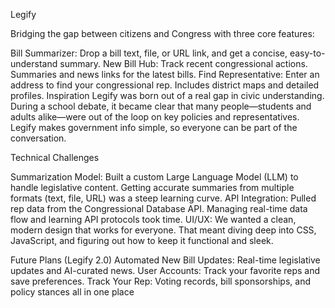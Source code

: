 Legify

Bridging the gap between citizens and Congress with three core features:

Bill Summarizer: Drop a bill text, file, or URL link, and get a concise, easy-to-understand summary.
New Bill Hub: Track recent congressional actions. Summaries and news links for the latest bills.
Find Representative: Enter an address to find your congressional rep. Includes district maps and detailed profiles.
Inspiration
Legify was born out of a real gap in civic understanding. During a school debate, it became clear that many people—students and adults alike—were out of the loop on key policies and representatives. Legify makes government info simple, so everyone can be part of the conversation.

Technical Challenges

Summarization Model: Built a custom Large Language Model (LLM) to handle legislative content. Getting accurate summaries from multiple formats (text, file, URL) was a steep learning curve.
API Integration: Pulled rep data from the Congressional Database API. Managing real-time data flow and learning API protocols took time.
UI/UX: We wanted a clean, modern design that works for everyone. That meant diving deep into CSS, JavaScript, and figuring out how to keep it functional and sleek.

Future Plans (Legify 2.0)
Automated New Bill Updates: Real-time legislative updates and AI-curated news.
User Accounts: Track your favorite reps and save preferences.
Track Your Rep: Voting records, bill sponsorships, and policy stances all in one place
